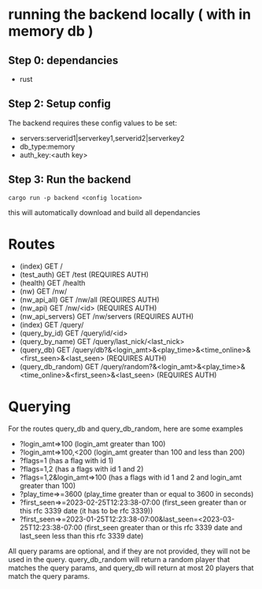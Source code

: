 # running the backend locally ( with in memory db )

## Step 0: dependancies
* rust


## Step 2: Setup config
The backend requires these config values to be set:
* servers:serverid1|serverkey1,serverid2|serverkey2
* db_type:memory
* auth_key:\<auth key\>

## Step 3: Run the backend
```
cargo run -p backend <config location>
```
this will automatically download and build all dependancies

# Routes

   * (index) GET /
   * (test_auth) GET /test (REQUIRES AUTH)
   * (health) GET /health
   * (nw) GET /nw/
   * (nw_api_all) GET /nw/all (REQUIRES AUTH)
   * (nw_api) GET /nw/\<id\> (REQUIRES AUTH)
   * (nw_api_servers) GET /nw/servers (REQUIRES AUTH)
   * (index) GET /query/
   * (query_by_id) GET /query/id/\<id\>
   * (query_by_name) GET /query/last_nick/\<last_nick\>
   * (query_db) GET /query/db?<flags>&<login_amt>&<play_time>&<time_online>&<first_seen>&<last_seen> (REQUIRES AUTH)
   * (query_db_random) GET /query/random?<flags>&<login_amt>&<play_time>&<time_online>&<first_seen>&<last_seen> (REQUIRES AUTH)

# Querying
For the routes query_db and query_db_random, here are some examples

* ?login_amt=>100 (login_amt greater than 100)
* ?login_amt=>100,<200 (login_amt greater than 100 and less than 200)
* ?flags=1 (has a flag with id 1)
* ?flags=1,2 (has a flags with id 1 and 2)
* ?flags=1,2&login_amt=>100 (has a flags with id 1 and 2 and login_amt greater than 100)
* ?play_time=>=3600 (play_time greater than or equal to 3600 in seconds)
* ?first_seen=>=2023-02-25T12:23:38-07:00 (first_seen greater than or this rfc 3339 date (it has to be rfc 3339))
* ?first_seen=>=2023-01-25T12:23:38-07:00&last_seen=<2023-03-25T12:23:38-07:00 (first_seen greater than or this rfc 3339 date and last_seen less than this rfc 3339 date)

All query params are optional, and if they are not provided, they will not be used in the query.
query_db_random will return a random player that matches the query params, and query_db will return at most 20 players that match the query params.